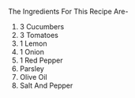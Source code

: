 The Ingredients For This Recipe Are-
1. 3 Cucumbers
2. 3 Tomatoes
3. 1 Lemon
4. 1 Onion
5. 1 Red Pepper
6. Parsley
7. Olive Oil
8. Salt And Pepper